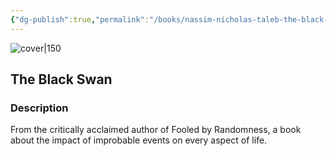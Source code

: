 ```yaml
---
{"dg-publish":true,"permalink":"/books/nassim-nicholas-taleb-the-black-swan/","title":"\"The Black Swan\"","tags":["non-fiction","business","economy","philosophy","psychology"]}
---
```




![cover|150](http://books.google.com/books/content?id=mcgtAAAAYAAJ&printsec=frontcover&img=1&zoom=1&source=gbs_api)

## The Black Swan

### Description

From the critically acclaimed author of Fooled by Randomness, a book about the impact of improbable events on every aspect of life.
```